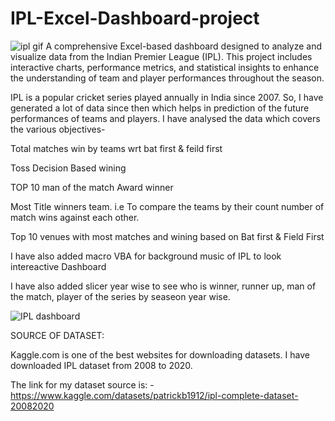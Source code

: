# IPL-Excel-Dashboard-project
![ipl gif](https://github.com/user-attachments/assets/e6388997-7588-4174-b4e6-393c3e3dfa87)
A comprehensive Excel-based dashboard designed to analyze and visualize data from the Indian Premier League (IPL). This project includes interactive charts, performance metrics, and statistical insights to enhance the understanding of team and player performances throughout the season.

IPL is a popular cricket series played annually in India since 2007. So, I have generated a lot of data since then which helps in prediction of the future performances of teams and players. I have analysed the data which covers the various objectives-

Total matches win by teams wrt bat first & feild first 


Toss Decision Based wining 

TOP 10 man of the match Award winner 

Most Title winners team.  i.e To compare the teams by their count number of match wins against each other.


Top 10 venues with most matches and wining based on Bat first & Field First 



I have also added macro VBA for background music of IPL to look intereactive Dashboard 


I have also added slicer year wise to see who is winner, runner up, man of the match, player of the series by seaseon year wise.


![IPL dashboard](https://github.com/user-attachments/assets/9d9d95bb-b4a8-4127-8b41-1bd3ba1571e6)




SOURCE OF DATASET:

Kaggle.com is one of the best websites for downloading datasets. I have downloaded IPL dataset from 2008 to 2020.

The link for my dataset source is: -
https://www.kaggle.com/datasets/patrickb1912/ipl-complete-dataset-20082020





